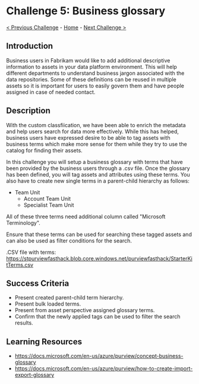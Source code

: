 # Challenge 5: Business glossary

[< Previous Challenge](./Challenge4.md) - [Home](../README.md) - [Next Challenge >](./Challenge6.md)

## Introduction

Business users in Fabrikam would like to add additional descriptive information to assets in your data platform environment. This will help different departments to understand business jargon associated with the data repositories. Some of these definitions can be reused in multiple assets so it is important for users to easily govern them and have people assigned in case of needed contact.

## Description
With the custom classfiication, we have been able to enrich the metadata and help users search for data more effectively. While this has helped, business users have expressed desire to be able to tag assets with business terms which make more sense for them while they try to use the catalog for finding their assets.

In this challenge you will setup a business glossary with terms that have been provided by the business users through a .csv file. Once the glossary has been defined, you will tag assets and attributes using these terms. You also have to create new single terms in a parent-child hierarchy as follows:

- Team Unit
    - Account Team Unit
    - Specialist Team Unit

All of these three terms need additional column called "Microsoft Terminology".  

Ensure that these terms can be used for searching these tagged assets and can also be used as filter conditions for the search.

.CSV file with terms: https://stpurviewfasthack.blob.core.windows.net/purviewfasthack/StarterKitTerms.csv

## Success Criteria
- Present created parent-child term hierarchy.
- Present bulk loaded terms.
- Present from asset perspective assigned glossary terms.
- Confirm that the newly applied tags can be used to filter the search results.

## Learning Resources
- https://docs.microsoft.com/en-us/azure/purview/concept-business-glossary
- https://docs.microsoft.com/en-us/azure/purview/how-to-create-import-export-glossary
